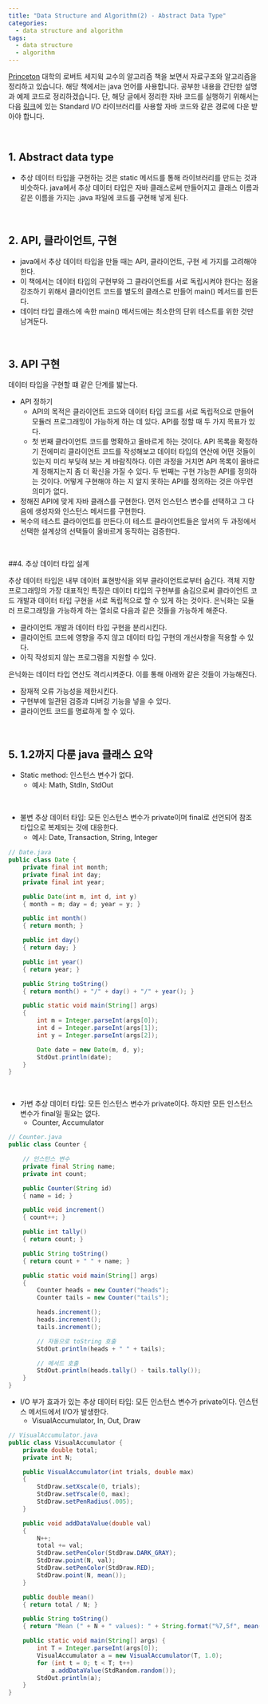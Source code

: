 ```yaml
---
title: "Data Structure and Algorithm(2) - Abstract Data Type"
categories:
  - data structure and algorithm
tags:
  - data structure
  - algorithm
---
```


[Princeton](https://www.coursera.org/learn/algorithms-part1) 대학의 로버트 세지윅 교수의 알고리즘 책을 보면서 자료구조와 알고리즘을 정리하고 있습니다. 해당 책에서는 java 언어를 사용합니다. 공부한 내용을 간단한 설명과 예제 코드로 정리하겠습니다. 단, 해당 글에서 정리한 자바 코드를 실행하기 위해서는 다음 [링크](https://algs4.cs.princeton.edu/code/)에 있는 Standard I/O 라이브러리를 사용할 자바 코드와 같은 경로에 다운 받아야 합니다.

<br/>

## 1. Abstract data type

- 추상 데이터 타입을 구현하는 것은 static 메서드를 통해 라이브러리를 만드는 것과 비슷하다. java에서 추상 데이터 타입은 자바 클래스로써 만들어지고 클래스 이름과 같은 이름을 가지는 .java 파일에 코드를 구현해 넣게 된다.

<br/>

## 2.  API, 클라이언트, 구현

- java에서 추상 데이터 타입을 만들 때는 API, 클라이언트, 구현 세 가지를 고려해야 한다.
- 이 책에서는 데이터 타입의 구현부와 그 클라이언트를 서로 독립시켜야 한다는 점을 강조하기 위해서 클라이언트 코드를 별도의 클래스로 만들어 main() 메서드를 만든다.
- 데이터 타입 클래스에 속한 main() 메서드에는 최소한의 단위 테스트를 위한 것만 남겨둔다.

<br/>

## 3. API 구현

데이터 타입을 구현할 떄 같은 단계를 밟는다.

- API 정하기
  - API의 목적은 클라이언트 코드와 데이터 타입 코드를 서로 독립적으로 만들어 모듈러 프로그래밍이 가능하게 하는 데 있다. API를 정할 때 두 가지 목표가 있다.
  - 첫 번째 클라이언트 코드를 명확하고 올바르게 하는 것이다. API 목록을 확정하기 전에미리 클라이언트 코드를 작성해보고 데이터 타입의 연산에 어떤 것들이 있는지 미리 부딪혀 보는 게 바람직하다. 이런 과정을 거치면 API 목록이 올바르게 정해지는지 좀 더 확신을 가질 수 있다. 두 번째는 구현 가능한 API를 정의하는 것이다. 어떻게 구현해야 하는 지 알지 못하는 API를 정의하는 것은 아무런 의미가 없다.
- 정해진 API에 맞게 자바 클래스를 구현한다. 먼저 인스턴스 변수를 선택하고 그 다음에 생성자와 인스턴스 메서드를 구현한다.
- 복수의 테스트 클라이언트를 만든다.이 테스트 클라이언트들은 앞서의 두 과정에서 선택한 설계상의 선택들이 올바르게 동작하는 검증한다.

<br/>

##4. 추상 데이터 타입 설계

추상 데이터 타입은 내부 데이터 표현방식을 외부 클라이언트로부터 숨긴다. 객체 지향 프로그래밍의 가장 대표적인 특징은 데이터 타입의 구현부를 숨김으로써 클라이언트 코드 개발과 데이터 타입 구현을 서로 독립적으로 할 수 있게 하는 것이다. 은닉화는 모듈러 프로그래밍을 가능하게 하는 열쇠로 다음과 같은 것들을 가능하게 해준다.

- 클라이언트 개발과 데이터 타입 구현을 분리시킨다.
- 클라이언트 코드에 영향을 주지 않고 데이터 타입 구현의 개선사항을 적용할 수 있다.
- 아직 작성되지 않는 프로그램을 지원할 수 있다.

은닉화는 데이터 타입 연산도 격리시켜준다. 이를 통해 아래와 같은 것들이 가능해진다.

- 잠재적 오류 가능성을 제한시킨다.
- 구현부에 일관된 검증과 디버깅 기능을 넣을 수 있다.
- 클라이언트 코드를 명료하게 할 수 있다.

<br/>

## 5. 1.2까지 다룬 java 클래스 요약

- Static method: 인스턴스 변수가 없다.
  - 예시: Math, StdIn, StdOut

<br/>

- 불변 추상 데이터 타입: 모든 인스턴스 변수가 private이며 final로 선언되어 참조 타입으로 복제되는 것에 대응한다.
  - 예시: Date, Transaction, String, Integer

```java
// Date.java
public class Date {
    private final int month;
    private final int day;
    private final int year;

    public Date(int m, int d, int y)
    { month = m; day = d; year = y; }

    public int month()
    { return month; }

    public int day()
    { return day; }

    public int year()
    { return year; }

    public String toString()
    { return month() + "/" + day() + "/" + year(); }

    public static void main(String[] args)
    {
        int m = Integer.parseInt(args[0]);
        int d = Integer.parseInt(args[1]);
        int y = Integer.parseInt(args[2]);

        Date date = new Date(m, d, y);
        StdOut.println(date);
    }
}
```

<br/>

- 가변 추상 데이터 타입: 모든 인스턴스 변수가 private이다. 하지만 모든 인스턴스 변수가 final일 필요는 없다.
  - Counter, Accumulator

```java
// Counter.java
public class Counter {

    // 인스턴스 변수
    private final String name;
    private int count;

    public Counter(String id)
    { name = id; }

    public void increment()
    { count++; }

    public int tally()
    { return count; }

    public String toString()
    { return count + " " + name; }

    public static void main(String[] args)
    {
        Counter heads = new Counter("heads");
        Counter tails = new Counter("tails");

        heads.increment();
        heads.increment();
        tails.increment();

        // 자동으로 toString 호출
        StdOut.println(heads + " " + tails);

        // 메서드 호출
        StdOut.println(heads.tally() - tails.tally());
    }
}
```

- I/O 부가 효과가 있는 추상 데이터 타입: 모든 인스턴스 변수가 private이다. 인스턴스 메서드에서 I/O가 발생한다.
  - VisualAccumulator, In, Out, Draw

```java
// VisualAccumulator.java
public class VisualAccumulator {
    private double total;
    private int N;

    public VisualAccumulator(int trials, double max)
    {
        StdDraw.setXscale(0, trials);
        StdDraw.setYscale(0, max);
        StdDraw.setPenRadius(.005);
    }

    public void addDataValue(double val)
    {
        N++;
        total += val;
        StdDraw.setPenColor(StdDraw.DARK_GRAY);
        StdDraw.point(N, val);
        StdDraw.setPenColor(StdDraw.RED);
        StdDraw.point(N, mean());
    }

    public double mean()
    { return total / N; }

    public String toString()
    { return "Mean (" + N + " values): " + String.format("%7,5f", mean()); }

    public static void main(String[] args) {
        int T = Integer.parseInt(args[0]);
        VisualAccumulator a = new VisualAccumulator(T, 1.0);
        for (int t = 0; t < T; t++)
            a.addDataValue(StdRandom.random());
        StdOut.println(a);
    }
}
```